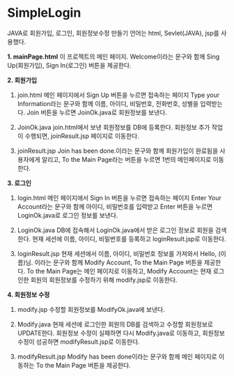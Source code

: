 # SimpleLogin
JAVA로 회원가입, 로그인, 회원정보수정 만들기
언어는 html, Sevlet(JAVA), jsp를 사용했다.

**1. mainPage.html**
  이 프로젝트의 메인 페이지. 
  Welcome이라는 문구와 함께 Sing Up(회원가입), Sign In(로그인) 버튼을 제공한다.
  
**2. 회원가입**

  1. join.html
    메인 페이지에서 Sign Up 버튼을 누르면 접속하는 페이지
    Type your Information라는 문구와 함께
    이름, 아이디, 비밀번호, 전화번호, 성별을 입력받는다.
    Join 버튼을 누르면 JoinOk.java로 회원정보를 보낸다.
    
  2. JoinOk.java
    join.html에서 보낸 회원정보를 DB에 등록한다.
    회원정보 추가 작업이 수행되면, joinResult.jsp 페이지로 이동한다.
    
  3. joinResult.jsp
    Join has been done.이라는 문구와 함께 회원가입이 완료됨을 사용자에게 알리고, 
    To the Main Page라는 버튼을 누르면 1번의 메인페이지로 이동한다.
    
**3. 로그인**
  
  1. login.html
    메인 페이지에서 Sign In 버튼을 누르면 접속하는 페이지
    Enter Your Account라는 문구와 함께
    아이디, 비밀번호를 입력받고 Enter 버튼을 누르면 LoginOk.java로 로그인 정보를 보낸다.
    
  2. LoginOk.java
    DB에 접속해서 LoginOk.java에서 받은 로그인 정보로 회원을 검색한다.
    현재 세션에 이름, 아이디, 비밀번호를 등록하고 loginResult.jsp로 이동한다.
    
  3. loginResult.jsp
    현재 세션에서 이름, 아이디, 비밀번호 정보를 가져와서
    Hello, (이름)님. 이라는 문구와 함께
    Modify Account, To the Main Page 버튼을 제공한다.
    To the Main Page는 메인 페이지로 이동하고,
    Modify Account는 현재 로그인한 회원의 회원정보를 수정하기 위해 modify.jsp로 이동한다.
    
**4. 회원정보 수정**
  
  1. modify.jsp
    수정할 회원정보를 ModifyOk.java에 보낸다.
    
  2. Modify.java
    현재 세션에 로그인한 회원의 DB를 검색하고
    수정할 회원정보로 UPDATE한다.
    회원정보 수정이 실패하면 다시 Modify.java로 이동하고,
    회원정보 수정이 성공하면 modifyResult.jsp로 이동한다.

  3. modifyResult.jsp
    Modify has been done이라는 문구와 함께
    메인 페이지로 이동하는 To the Main Page 버튼을 제공한다.
